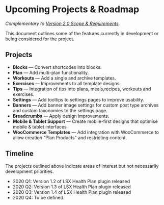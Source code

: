 # Upcoming Projects & Roadmap

_Complementary to [Version 2.0 Scope & Requirements](https://github.com/lightspeeddevelopment/lsx-health-plan/issues/123)._

This document outlines some of the features currently in development or being considered for the project. 

## Projects

- **Blocks** — Convert shortcodes into blocks.
- **Plan** — Add multi-plan functionality.
- **Workouts** — Add a single and archive templates. 
- **Exercises** — Improvements to all template designs.
- **Tips** — Integration of tips into plans, meals,recipes, workouts and exercises.
- **Settings** — Add tooltips to settings pages to improve usability.
- **Banners** — Add banner image settings for custom post type archives and custom taxonomies to the settings page.
- **Breadcrumbs** — Apply design improvements.
- **Mobile & Tablet Support** — Create mobile-first designs that optimise mobile & tablet interfaces
- **WooCommerce Templates** — Add integration with WooCommerce to allow creation "Plan Products" and restricting content.

## Timeline

The projects outlined above indicate areas of interest but not necessarily development priorities. 

- 2020 Q1: Version 1.2 of LSX Health Plan plugin released
- 2020 Q2: Version 1.3 of LSX Health Plan plugin released
- 2020 Q3: Version 1.4 of LSX Health Plan plugin released
- 2020 Q4: To be defined.

